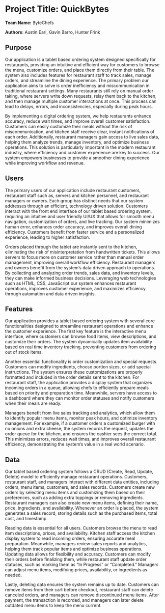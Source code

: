 # Project Title: QuickBytes

**Team Name:** ByteChefs

**Authors:** Austin Earl, Gavin Barro, Hunter Frink


## Purpose

Our application is a tablet based ordering system designed specifically for restaurants, providing an intuitive and efficient way for customers to browse the menu, customize orders, and place them directly from their table. The system also includes features for restaurant staff to track sales, manage orders, and streamline the dining experience. The primary problem our application aims to solve is order inefficiency and miscommunication in traditional restaurant settings. Many restaurants still rely on manual order taking, where servers write down requests, relay them back to the kitchen, and then manage multiple customer interactions at once. This process can lead to delays, errors, and inconsistencies, especially during peak hours.

By implementing a digital ordering system, we help restaurants enhance accuracy, reduce wait times, and improve overall customer satisfaction. Customers can easily customize their meals without the risk of miscommunication, and kitchen staff receive clear, instant notifications of each order. Additionally, restaurant managers gain access to live sales data, helping them analyze trends, manage inventory, and optimize business operations. This solution is particularly important in the modern restaurant industry, where efficiency and customer experience are key to success. Our system empowers businesses to provide a smoother dining experience while improving workflow and revenue.


## Users

The primary users of our application include restaurant customers, restaurant staff such as, servers and kitchen personnel, and restaurant managers or owners. Each group has distinct needs that our system addresses through an efficient, technology driven solution. Customers interact with the front end interface of our tablet based ordering system, requiring an intuitive and user friendly UI/UX that allows for smooth menu navigation, customization of orders, and live tracking. Our system minimizes human error, enhances order accuracy, and improves overall dining efficiency. Customers benefit from faster service and a personalized experience, leading to higher satisfaction.

Orders placed through the tablet are instantly sent to the kitchen, eliminating the risk of misinterpretation from handwritten tickets. This allows servers to focus more on customer service rather than manual order management, improving overall workflow efficiency. Restaurant managers and owners benefit from the system’s data driven approach to operations. By collecting and analyzing order trends, sales data, and inventory levels, they can make informed business decisions. Leveraging web technologies such as HTML, CSS, JavaScript our system enhances restaurant operations, improves customer experience, and maximizes efficiency through automation and data driven insights.


## Features

Our application provides a tablet based ordering system with several core functionalities designed to streamline restaurant operations and enhance the customer experience. The first key feature is the interactive menu interface, where customers can browse food items, view descriptions, and customize their orders. The system dynamically updates item availability based on real time inventory tracking, preventing customers from ordering out of stock items. 

Another essential functionality is order customization and special requests. Customers can modify ingredients, choose portion sizes, or add special instructions. The system ensures these customizations are properly formatted and included in the order details sent to the kitchen. For restaurant staff, the application provides a display system that organizes incoming orders in a queue, allowing chefs to efficiently prepare meals based on priority and preparation time. Meanwhile, servers have access to a dashboard where they can monitor order statuses and notify customers when their meals are ready.

Managers benefit from live sales tracking and analytics, which allow them to identify popular menu items, monitor peak hours, and optimize inventory management. For example, if a customer orders a customized burger with no onions and extra cheese, the system records the request, updates the order queue for the kitchen, and ensures the cashier sees the correct total. This minimizes errors, reduces wait times, and improves overall restaurant efficiency, demonstrating the system’s value in a real world scenario.


## Data

Our tablet based ordering system follows a CRUD (Create, Read, Update, Delete) model to efficiently manage restaurant operations. Customers, restaurant staff, and managers interact with different data entities, including orders, menu items, customers, and sales records. Customers create new orders by selecting menu items and customizing them based on their preferences, such as adding extra toppings or removing ingredients. Restaurant managers can also create new menu items, defining their name, price, ingredients, and availability. Whenever an order is placed, the system generates a sales record, storing details such as the purchased items, total cost, and timestamp.

Reading data is essential for all users. Customers browse the menu to read item descriptions, prices, and availability. Kitchen staff access the kitchen display system to read incoming orders, ensuring accurate meal preparation. Meanwhile, managers review sales reports and analytics, helping them track popular items and optimize business operations. Updating data allows for flexibility and accuracy. Customers can modify their orders before finalizing them, while restaurant staff update order statuses, such as marking them as “In Progress” or “Completed.” Managers can adjust menu items, modifying prices, availability, or ingredients as needed.

Lastly, deleting data ensures the system remains up to date. Customers can remove items from their cart before checkout, restaurant staff can delete canceled orders, and managers can remove discontinued menu items. After payment, the transaction is recorded, and managers can later delete outdated menu items to keep the menu current.


